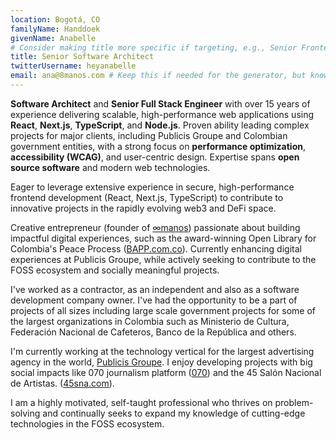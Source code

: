 ```yaml
---
location: Bogotá, CO
familyName: Handdoek
givenName: Anabelle
# Consider making title more specific if targeting, e.g., Senior Frontend Engineer (React/Next.js)
title: Senior Software Architect
twitterUsername: heyanabelle
email: ana@8manos.com # Keep this if needed for the generator, but know it might be parsed by ATS
---
```


**Software Architect** and **Senior Full Stack Engineer** with over 15 years of experience delivering scalable, high-performance web applications using **React**, **Next.js**, **TypeScript**, and **Node.js**. Proven ability leading complex projects for major clients, including Publicis Groupe and Colombian government entities, with a strong focus on **performance optimization**, **accessibility (WCAG)**, and user-centric design. Expertise spans **open source software** and modern web technologies.

Eager to leverage extensive experience in secure, high-performance frontend development (React, Next.js, TypeScript) to contribute to innovative projects in the rapidly evolving web3 and DeFi space.

Creative entrepreneur (founder of [&infin;manos](https://8manos.com)) passionate about building impactful digital experiences, such as the award-winning Open Library for Colombia's Peace Process ([BAPP.com.co](https://bapp.com.co)). Currently enhancing digital experiences at Publicis Groupe, while actively seeking to contribute to the FOSS ecosystem and socially meaningful projects.

I've worked as a contractor, as an independent and also as a software development company owner. I've had the opportunity to be a part of projects of all sizes including large scale government projects for some of the largest organizations in Colombia such as Ministerio de Cultura, Federación Nacional de Cafeteros, Banco de la República and others.

I'm currently working at the technology vertical for the largest advertising agency in the world, [Publicis Groupe](https://www.publicisgroupe.com/). I enjoy developing projects with big social impacts like 070 journalism platform ([070](https://cerosetenta.uniandes.edu.co)) and the 45 Salón Nacional de Artistas. ([45sna.com](https://45sna.com)).

I am a highly motivated, self-taught professional who thrives on problem-solving and continually seeks to expand my knowledge of cutting-edge technologies in the FOSS ecosystem.
